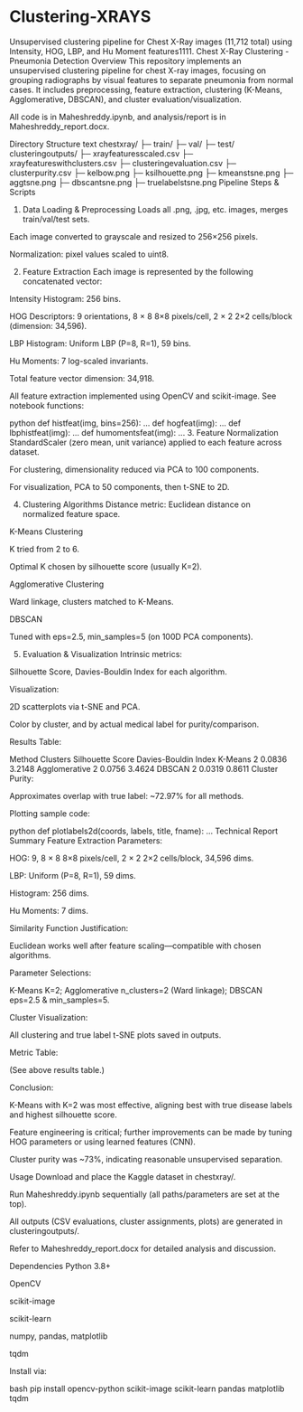 # Clustering-XRAYS
Unsupervised clustering pipeline for Chest X-Ray images (11,712 total) using Intensity, HOG, LBP, and Hu Moment features1111.
Chest X-Ray Clustering - Pneumonia Detection
Overview
This repository implements an unsupervised clustering pipeline for chest X-ray images, focusing on grouping radiographs by visual features to separate pneumonia from normal cases. It includes preprocessing, feature extraction, clustering (K-Means, Agglomerative, DBSCAN), and cluster evaluation/visualization.

All code is in Maheshreddy.ipynb, and analysis/report is in Maheshreddy_report.docx.​

Directory Structure
text
chestxray/
  ├─ train/
  ├─ val/
  ├─ test/
clusteringoutputs/
  ├─ xrayfeaturesscaled.csv
  ├─ xrayfeatureswithclusters.csv
  ├─ clusteringevaluation.csv
  ├─ clusterpurity.csv
  ├─ kelbow.png
  ├─ ksilhouette.png
  ├─ kmeanstsne.png
  ├─ aggtsne.png
  ├─ dbscantsne.png
  ├─ truelabelstsne.png
Pipeline Steps & Scripts
1. Data Loading & Preprocessing
Loads all .png, .jpg, etc. images, merges train/val/test sets.

Each image converted to grayscale and resized to 256×256 pixels.

Normalization: pixel values scaled to uint8.

2. Feature Extraction
Each image is represented by the following concatenated vector:

Intensity Histogram: 256 bins.

HOG Descriptors: 9 orientations, 
8
×
8
8×8 pixels/cell, 
2
×
2
2×2 cells/block (dimension: 34,596).

LBP Histogram: Uniform LBP (P=8, R=1), 59 bins.

Hu Moments: 7 log-scaled invariants.

Total feature vector dimension: 34,918.

All feature extraction implemented using OpenCV and scikit-image. See notebook functions:

python
def histfeat(img, bins=256): ...
def hogfeat(img): ...
def lbphistfeat(img): ...
def humomentsfeat(img): ...
3. Feature Normalization
StandardScaler (zero mean, unit variance) applied to each feature across dataset.

For clustering, dimensionality reduced via PCA to 100 components.

For visualization, PCA to 50 components, then t-SNE to 2D.

4. Clustering Algorithms
Distance metric: Euclidean distance on normalized feature space.

K-Means Clustering

K tried from 2 to 6.

Optimal K chosen by silhouette score (usually K=2).

Agglomerative Clustering

Ward linkage, clusters matched to K-Means.

DBSCAN

Tuned with eps=2.5, min_samples=5 (on 100D PCA components).

5. Evaluation & Visualization
Intrinsic metrics:

Silhouette Score, Davies-Bouldin Index for each algorithm.

Visualization:

2D scatterplots via t-SNE and PCA.

Color by cluster, and by actual medical label for purity/comparison.

Results Table:

Method	Clusters	Silhouette Score	Davies-Bouldin Index
K-Means	2	0.0836	3.2148
Agglomerative	2	0.0756	3.4624
DBSCAN	2	0.0319	0.8611
Cluster Purity:

Approximates overlap with true label: ~72.97% for all methods.

Plotting sample code:

python
def plotlabels2d(coords, labels, title, fname): ...
Technical Report Summary
Feature Extraction Parameters:

HOG: 9, 
8
×
8
8×8 pixels/cell, 
2
×
2
2×2 cells/block, 34,596 dims.

LBP: Uniform (P=8, R=1), 59 dims.

Histogram: 256 dims.

Hu Moments: 7 dims.

Similarity Function Justification:

Euclidean works well after feature scaling—compatible with chosen algorithms.

Parameter Selections:

K-Means K=2; Agglomerative n_clusters=2 (Ward linkage); DBSCAN eps=2.5 & min_samples=5.

Cluster Visualization:

All clustering and true label t-SNE plots saved in outputs.

Metric Table:

(See above results table.)

Conclusion:

K-Means with K=2 was most effective, aligning best with true disease labels and highest silhouette score.

Feature engineering is critical; further improvements can be made by tuning HOG parameters or using learned features (CNN).

Cluster purity was ~73%, indicating reasonable unsupervised separation.

Usage
Download and place the Kaggle dataset in chestxray/.

Run Maheshreddy.ipynb sequentially (all paths/parameters are set at the top).

All outputs (CSV evaluations, cluster assignments, plots) are generated in clusteringoutputs/.

Refer to Maheshreddy_report.docx for detailed analysis and discussion.

Dependencies
Python 3.8+

OpenCV

scikit-image

scikit-learn

numpy, pandas, matplotlib

tqdm

Install via:

bash
pip install opencv-python scikit-image scikit-learn pandas matplotlib tqdm







